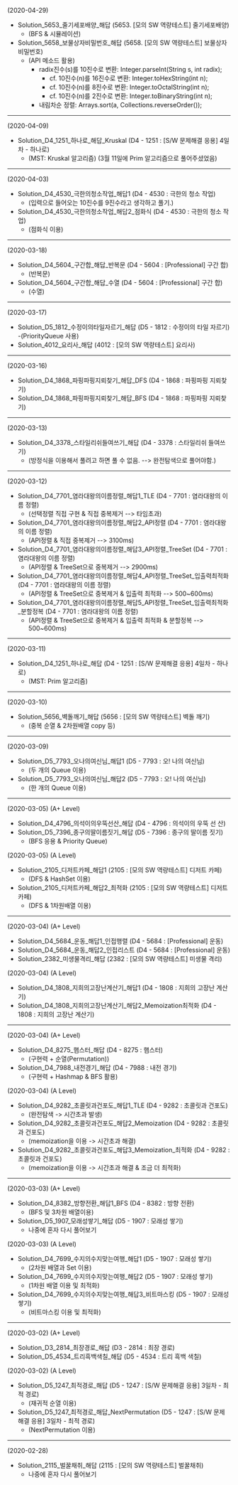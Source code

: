 (2020-04-29)
- Solution_5653_줄기세포배양_해답 (5653. [모의 SW 역량테스트] 줄기세포배양)
  - (BFS & 시뮬레이션)
- Solution_5658_보물상자비밀번호_해답 (5658. [모의 SW 역량테스트] 보물상자 비밀번호)
  - (API 메소드 활용)
      - radix진수(s)를 10진수로 변환: Integer.parseInt(String s, int radix);
        - cf. 10진수(n)를 16진수로 변환: Integer.toHexString(int n);
        - cf. 10진수(n)를 8진수로 변환: Integer.toOctalString(int n);
        - cf. 10진수(n)를 2진수로 변환: Integer.toBinaryString(int n);
      - 내림차순 정렬: Arrays.sort(a, Collections.reverseOrder());
---
(2020-04-09)
- Solution_D4_1251_하나로_해답_Kruskal (D4 - 1251 : [S/W 문제해결 응용] 4일차 - 하나로)
  - (MST: Kruskal 알고리즘) (3월 11일에 Prim 알고리즘으로 풀어주셨었음)
---
(2020-04-03)
- Solution_D4_4530_극한의청소작업_해답1 (D4 - 4530 : 극한의 청소 작업)
  - (입력으로 들어오는 10진수를 9진수라고 생각하고 풀기.)
- Solution_D4_4530_극한의청소작업_해답2_점화식 (D4 - 4530 : 극한의 청소 작업)
  - (점화식 이용)
---
(2020-03-18)
- Solution_D4_5604_구간합_해답_반복문 (D4 - 5604 : [Professional] 구간 합)
  - (반복문)
- Solution_D4_5604_구간합_해답_수열 (D4 - 5604 : [Professional] 구간 합)
  - (수열)
---
(2020-03-17)
- Solution_D5_1812_수정이의타일자르기_해답 (D5 - 1812 : 수정이의 타일 자르기)
  -(PriorityQueue 사용)
- Solution_4012_요리사_해답 (4012 : [모의 SW 역량테스트] 요리사)
---
(2020-03-16)
- Solution_D4_1868_파핑파핑지뢰찾기_해답_DFS (D4 - 1868 : 파핑파핑 지뢰찾기)
- Solution_D4_1868_파핑파핑지뢰찾기_해답_BFS (D4 - 1868 : 파핑파핑 지뢰찾기)
---
(2020-03-13)
- Solution_D4_3378_스타일리쉬들여쓰기_해답 (D4 - 3378 : 스타일리쉬 들여쓰기)
  - (방정식을 이용해서 풀려고 하면 풀 수 없음. --> 완전탐색으로 풀어야함.)
---
(2020-03-12)
- Solution_D4_7701_염라대왕의이름정렬_해답1_TLE (D4 - 7701 : 염라대왕의 이름 정렬)
  - (선택정렬 직접 구현 & 직접 중복제거 --> 타임초과)
- Solution_D4_7701_염라대왕의이름정렬_해답2_API정렬 (D4 - 7701 : 염라대왕의 이름 정렬)
  - (API정렬 & 직접 중복제거 --> 3100ms)
- Solution_D4_7701_염라대왕의이름정렬_해답3_API정렬_TreeSet (D4 - 7701 : 염라대왕의 이름 정렬)
  - (API정렬 & TreeSet으로 중복제거 --> 2900ms)
- Solution_D4_7701_염라대왕의이름정렬_해답4_API정렬_TreeSet_입출력최적화 (D4 - 7701 : 염라대왕의 이름 정렬)
  - (API정렬 & TreeSet으로 중복제거 & 입출력 최적화 --> 500~600ms)
- Solution_D4_7701_염라대왕의이름정렬_해답5_API정렬_TreeSet_입출력최적화_분할정복 (D4 - 7701 : 염라대왕의 이름 정렬)
  - (API정렬 & TreeSet으로 중복제거 & 입출력 최적화 & 분할정복 --> 500~600ms)
---
(2020-03-11)
- Solution_D4_1251_하나로_해답 (D4 - 1251 : [S/W 문제해결 응용] 4일차 - 하나로)
  - (MST: Prim 알고리즘)
---
(2020-03-10)
- Solution_5656_벽돌깨기_해답 (5656 : [모의 SW 역량테스트] 벽돌 깨기)
  - (중복 순열 & 2차원배열 copy 등)
---
(2020-03-09)
- Solution_D5_7793_오나의여신님_해답1 (D5 - 7793 : 오! 나의 여신님)
  - (두 개의 Queue 이용)
- Solution_D5_7793_오나의여신님_해답2 (D5 - 7793 : 오! 나의 여신님)
  - (한 개의 Queue 이용)
---
(2020-03-05) (A+ Level)
- Solution_D4_4796_의석이의우뚝선산_해답 (D4 - 4796 : 의석이의 우뚝 선 산)
- Solution_D5_7396_종구의딸이름짓기_해답 (D5 - 7396 : 종구의 딸이름 짓기)
  - (BFS 응용 & Priority Queue)

(2020-03-05) (A Level)
- Solution_2105_디저트카페_해답1 (2105 : [모의 SW 역량테스트] 디저트 카페)
  - (DFS & HashSet 이용)
- Solution_2105_디저트카페_해답2_최적화 (2105 : [모의 SW 역량테스트] 디저트 카페)
  - (DFS & 1차원배열 이용)
---
(2020-03-04) (A+ Level)
- Solution_D4_5684_운동_해답1_인접행렬 (D4 - 5684 : [Professional] 운동)
- Solution_D4_5684_운동_해답2_인접리스트 (D4 - 5684 : [Professional] 운동)
- Solution_2382_미생물격리_해답 (2382 : [모의 SW 역량테스트] 미생물 격리)

(2020-03-04) (A Level)
- Solution_D4_1808_지희의고장난계산기_해답1 (D4 - 1808 : 지희의 고장난 계산기)
- Solution_D4_1808_지희의고장난계산기_해답2_Memoization최적화 (D4 - 1808 : 지희의 고장난 계산기)
---
(2020-03-04) (A+ Level)
- Solution_D4_8275_햄스터_해답 (D4 - 8275 : 햄스터)
  - (구현력 + 순열(Permutation))
- Solution_D4_7988_내전경기_해답 (D4 - 7988 : 내전 경기)
  - (구현력 + Hashmap & BFS 활용)

(2020-03-04) (A Level)
- Solution_D4_9282_초콜릿과건포도_해답1_TLE (D4 - 9282 : 초콜릿과 건포도)
  - (완전탐색 -> 시간초과 발생)
- Solution_D4_9282_초콜릿과건포도_해답2_Memoization (D4 - 9282 : 초콜릿과 건포도)
  - (memoization을 이용 -> 시간초과 해결)
- Solution_D4_9282_초콜릿과건포도_해답3_Memoization_최적화 (D4 - 9282 : 초콜릿과 건포도)
  - (memoization을 이용 -> 시간초과 해결 & 조금 더 최적화)
---
(2020-03-03) (A+ Level)
- Solution_D4_8382_방향전환_해답1_BFS (D4 - 8382 : 방향 전환)
  - (BFS 및 3차원 배열이용)
- Solution_D5_1907_모래성쌓기_해답 (D5 - 1907 : 모래성 쌓기)
  - 나중에 혼자 다시 풀어보기

(2020-03-03) (A Level)
- Solution_D4_7699_수지의수지맞는여행_해답1 (D5 - 1907 : 모래성 쌓기)
  - (2차원 배열과 Set 이용)
- Solution_D4_7699_수지의수지맞는여행_해답2 (D5 - 1907 : 모래성 쌓기)
  - (1차원 배열 이용 및 최적화)
- Solution_D4_7699_수지의수지맞는여행_해답3_비트마스킹 (D5 - 1907 : 모래성 쌓기)
  - (비트마스킹 이용 및 최적화)
---
(2020-03-02) (A+ Level)
- Solution_D3_2814_최장경로_해답 (D3 - 2814 : 최장 경로)
- Solution_D5_4534_트리흑백색칠_해답 (D5 - 4534 : 트리 흑백 색칠)

(2020-03-02) (A Level)
- Solution_D5_1247_최적경로_해답 (D5 - 1247 : [S/W 문제해결 응용] 3일차 - 최적 경로)
  - (재귀적 순열 이용)
- Solution_D5_1247_최적경로_해답_NextPermutation (D5 - 1247 : [S/W 문제해결 응용] 3일차 - 최적 경로)
  - (NextPermutation 이용)
---
(2020-02-28)
- Solution_2115_벌꿀채취_해답 (2115 : [모의 SW 역량테스트] 벌꿀채취)
  - 나중에 혼자 다시 풀어보기
